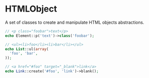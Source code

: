 HTMLObject
===========

A set of classes to create and manipulate HTML objects abstractions.

```php
// <p class="foobar">text</p>
echo Element::p('text')->class('foobar');

// <ul><li>foo</li><li>bar</li></ul>
echo List::ul(array(
  'foo', 'bar',
));

// <a href="#foo" target="_blank">link</a>
echo Link::create('#foo', 'link')->blank();
```